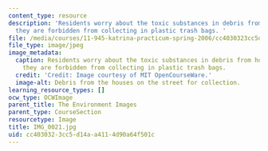 ```yaml
---
content_type: resource
description: 'Residents worry about the toxic substances in debris from houses, which
  they are forbidden from collecting in plastic trash bags. '
file: /media/courses/11-945-katrina-practicum-spring-2006/cc4030323cc5d14aa4114d90a64f501c_IMG_0021.jpg
file_type: image/jpeg
image_metadata:
  caption: Residents worry about the toxic substances in debris from houses, which
    they are forbidden from collecting in plastic trash bags.
  credit: 'Credit: Image courtesy of MIT OpenCourseWare.'
  image-alt: Debris from the houses on the street for collection.
learning_resource_types: []
ocw_type: OCWImage
parent_title: The Environment Images
parent_type: CourseSection
resourcetype: Image
title: IMG_0021.jpg
uid: cc403032-3cc5-d14a-a411-4d90a64f501c
---
```

